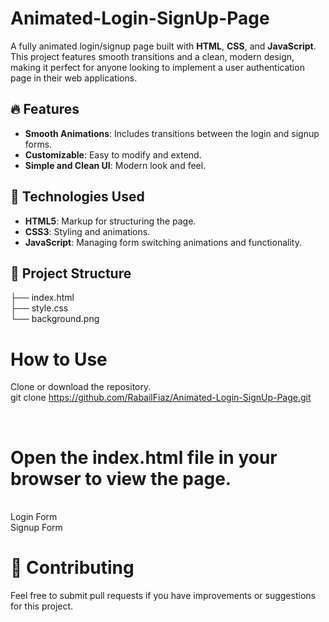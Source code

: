 # Animated-Login-SignUp-Page

A fully animated login/signup page built with **HTML**, **CSS**, and **JavaScript**. This project features smooth transitions and a clean, modern design, making it perfect for anyone looking to implement a user authentication page in their web applications.

## 🔥 Features
- **Smooth Animations**: Includes transitions between the login and signup forms.
- **Customizable**: Easy to modify and extend.
- **Simple and Clean UI**: Modern look and feel.

## 🚀 Technologies Used
- **HTML5**: Markup for structuring the page.
- **CSS3**: Styling and animations.
- **JavaScript**: Managing form switching animations and functionality.

## 📂 Project Structure
├── index.html         <br>
├── style.css          <br>
└── background.png          



# How to Use
Clone or download the repository.
<br>
git clone https://github.com/RabailFiaz/Animated-Login-SignUp-Page.git

<br>

# Open the index.html file in your browser to view the page.
<br>
Login Form
<br>
Signup Form

<br>

# 🤝 Contributing
Feel free to submit pull requests if you have improvements or suggestions for this project.

